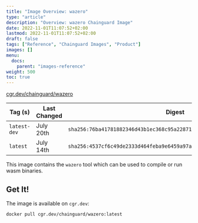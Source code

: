 ```yaml
---
title: "Image Overview: wazero"
type: "article"
description: "Overview: wazero Chainguard Image"
date: 2022-11-01T11:07:52+02:00
lastmod: 2022-11-01T11:07:52+02:00
draft: false
tags: ["Reference", "Chainguard Images", "Product"]
images: []
menu:
  docs:
    parent: "images-reference"
weight: 500
toc: true
---
```


[cgr.dev/chainguard/wazero](https://github.com/chainguard-images/images/tree/main/images/wazero)

| Tag (s)       | Last Changed | Digest                                                                    |
|---------------|--------------|---------------------------------------------------------------------------|
|  `latest-dev` | July 20th    | `sha256:76ba41781882346d43b1ec368c95a2287151329753e798ea41f4db60680ecf49` |
|  `latest`     | July 14th    | `sha256:4537cf6c49de2333d464feba9e6459a97a513296de7392d05f491def9155b828` |



This image contains the `wazero` tool which can be used to compile or run wasm binaries.

## Get It!

The image is available on `cgr.dev`:

```
docker pull cgr.dev/chainguard/wazero:latest
```

